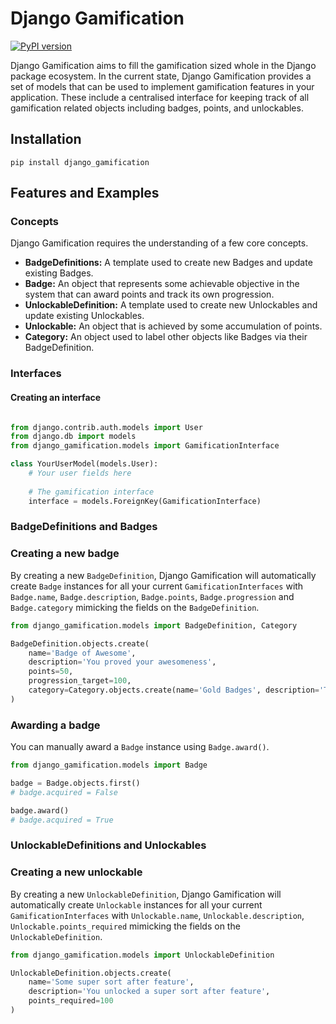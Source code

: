 # Django Gamification
[![PyPI version](https://badge.fury.io/py/django-gamification.svg)](https://badge.fury.io/py/django-gamification)

Django Gamification aims to fill the gamification sized whole in the Django package ecosystem. In the current state, Django Gamification provides a set of models that can be used to implement gamification features in your application. These include a centralised interface for keeping track of all gamification related objects including badges, points, and unlockables.

## Installation

```
pip install django_gamification
```

## Features and Examples
### Concepts
Django Gamification requires the understanding of a few core concepts.
- **BadgeDefinitions:** A template used to create new Badges and update existing Badges.
- **Badge:** An object that represents some achievable objective in the system that can award points and track its own progression.
- **UnlockableDefinition:** A template used to create new Unlockables and update existing Unlockables.
- **Unlockable:** An object that is achieved by some accumulation of points.
- **Category:** An object used to label other objects like Badges via their BadgeDefinition.

### Interfaces
#### Creating an interface
```python

from django.contrib.auth.models import User
from django.db import models
from django_gamification.models import GamificationInterface

class YourUserModel(models.User):
    # Your user fields here
    
    # The gamification interface
    interface = models.ForeignKey(GamificationInterface)
```

### BadgeDefinitions and Badges
### Creating a new badge
By creating a new `BadgeDefinition`, Django Gamification will automatically create `Badge` instances for all your current `GamificationInterfaces` with `Badge.name`, `Badge.description`, `Badge.points`, `Badge.progression` and `Badge.category` mimicking the fields on the `BadgeDefinition`.

```python
from django_gamification.models import BadgeDefinition, Category

BadgeDefinition.objects.create(
    name='Badge of Awesome',
    description='You proved your awesomeness',
    points=50,
    progression_target=100,
    category=Category.objects.create(name='Gold Badges', description='These are the top badges'),
)
```

### Awarding a badge
You can manually award a `Badge` instance using `Badge.award()`.

```python
from django_gamification.models import Badge

badge = Badge.objects.first()
# badge.acquired = False

badge.award()
# badge.acquired = True
```

### UnlockableDefinitions and Unlockables
### Creating a new unlockable
By creating a new `UnlockableDefinition`, Django Gamification will automatically create `Unlockable` instances for all your current `GamificationInterfaces` with `Unlockable.name`, `Unlockable.description`, `Unlockable.points_required` mimicking the fields on the `UnlockableDefinition`.

```python
from django_gamification.models import UnlockableDefinition

UnlockableDefinition.objects.create(
    name='Some super sort after feature',
    description='You unlocked a super sort after feature',
    points_required=100
)
```
